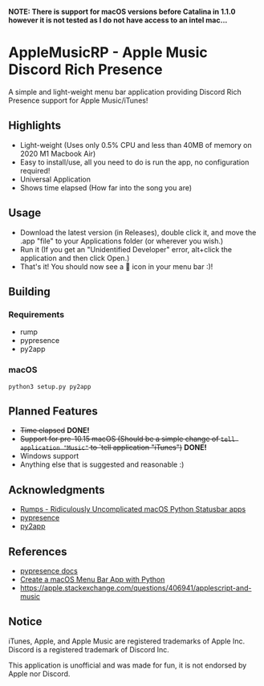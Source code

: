 **NOTE: There is support for macOS versions before Catalina in 1.1.0 however it is not tested as I do not have access to an intel mac...**
# AppleMusicRP - Apple Music Discord Rich Presence

A simple and light-weight menu bar application providing Discord Rich Presence support for Apple Music/iTunes!

## Highlights
- Light-weight (Uses only 0.5% CPU and less than 40MB of memory on 2020 M1 Macbook Air)
- Easy to install/use, all you need to do is run the app, no configuration required!
- Universal Application
- Shows time elapsed (How far into the song you are)
## Usage

- Download the latest version (in Releases), double click it, and move the .app "file" to your Applications folder (or wherever you wish.)
- Run it (If you get an "Unidentified Developer" error, alt+click the application and then click Open.)
- That's it! You should now see a 🎵 icon in your menu bar :)!

## Building

### Requirements

- rump
- pypresence
- py2app

### macOS

`python3 setup.py py2app`

## Planned Features

- ~~Time elapsed~~ **DONE!**
- ~~Support for pre-10.15 macOS (Should be a simple change of `tell application "Music"` to `tell application "iTunes")~~ **DONE!**
- Windows support
- Anything else that is suggested and reasonable :)

## Acknowledgments

- [Rumps - Ridiculously Uncomplicated macOS Python Statusbar apps](https://github.com/jaredks/rumps)
- [pypresence](https://github.com/qwertyquerty/pypresence)
- [py2app](https://github.com/ronaldoussoren/py2app/)

## References

- [pypresence docs](https://qwertyquerty.github.io/pypresence/html/index.html)
- [Create a macOS Menu Bar App with Python](https://camillovisini.com/article/create-macos-menu-bar-app-pomodoro/#project-setup)
- <https://apple.stackexchange.com/questions/406941/applescript-and-music>

## Notice

iTunes, Apple, and Apple Music are registered trademarks of Apple Inc.
Discord is a registered trademark of Discord Inc.

This application is unofficial and was made for fun, it is not endorsed by Apple nor Discord.
